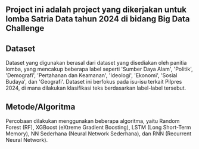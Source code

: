 ## Project ini adalah project yang dikerjakan untuk lomba Satria Data tahun 2024 di bidang Big Data Challenge
## Dataset
Dataset yang digunakan berasal dari dataset yang disediakan oleh panitia lomba, yang mencakup beberapa label seperti 'Sumber Daya Alam', 'Politik', 'Demografi', 'Pertahanan dan Keamanan', 'Ideologi', 'Ekonomi', 'Sosial Budaya', dan 'Geografi'. Dataset ini berfokus pada isu-isu terkait Pilpres 2024, di mana dilakukan klasifikasi teks berdasarkan label-label tersebut.
## Metode/Algoritma
Percobaan dilakukan menggunakan beberapa algoritma, yaitu Random Forest (RF), XGBoost (eXtreme Gradient Boosting), LSTM (Long Short-Term Memory), NN Sederhana (Neural Network Sederhana), dan RNN (Recurrent Neural Network).

